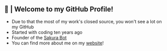 ## 👻 | Welcome to my GitHub Profile!
- Due to that the most of my work's closed source, you won't see a lot on my GitHub
- Started with coding ten years ago
- Founder of the [Sakura Bot](https://github.com/Sakura-World)
- You can find more about me on my [website](https://error44.eu/)!
